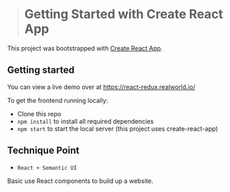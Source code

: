 ># Getting Started with Create React App

This project was bootstrapped with [Create React App](https://github.com/facebook/create-react-app).

## Getting started

You can view a live demo over at https://react-redux.realworld.io/

To get the frontend running locally:

- Clone this repo
- `npm install` to install all required dependencies
- `npm start` to start the local server (this project uses create-react-app)

## Technique Point

- `React + Semantic UI`

Basic use React components to build up a website.